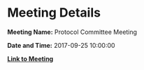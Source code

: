# Meeting Details

**Meeting Name:** Protocol Committee Meeting

**Date and Time:** 2017-09-25 10:00:00

**[Link to Meeting](https://www.limerick.ie/council/whats-on/protocol-committee-meeting)**
